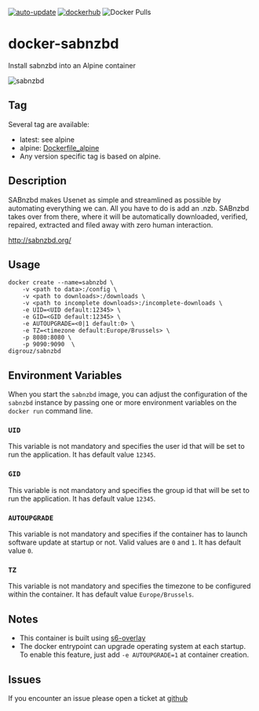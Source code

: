 [![auto-update](https://github.com/digrouz/docker-sabnzbd/actions/workflows/auto-update.yml/badge.svg)](https://github.com/digrouz/docker-sabnzbd/actions/workflows/auto-update.yml)
[![dockerhub](https://github.com/digrouz/docker-sabnzbd/actions/workflows/dockerhub.yml/badge.svg)](https://github.com/digrouz/docker-sabnzbd/actions/workflows/dockerhub.yml)
![Docker Pulls](https://img.shields.io/docker/pulls/digrouz/sabnzbd)

# docker-sabnzbd

Install sabnzbd into an Alpine container

![sabnzbd](https://avatars1.githubusercontent.com/u/960698?v=3&s=200)

## Tag
Several tag are available:
* latest: see alpine
* alpine: [Dockerfile_alpine](https://github.com/digrouz/docker-sabnzbd/blob/master/Dockerfile_alpine)
* Any version specific tag is based on alpine.

## Description
SABnzbd makes Usenet as simple and streamlined as possible by automating everything we can. All you have to do is add an .nzb. SABnzbd takes over from there, where it will be automatically downloaded, verified, repaired, extracted and filed away with zero human interaction.

http://sabnzbd.org/

## Usage
    docker create --name=sabnzbd \
        -v <path to data>:/config \
        -v <path to downloads>:/downloads \
        -v <path to incomplete downloads>:/incomplete-downloads \
        -e UID=<UID default:12345> \
        -e GID=<GID default:12345> \
        -e AUTOUPGRADE=<0|1 default:0> \
        -e TZ=<timezone default:Europe/Brussels> \
        -p 8080:8080 \
        -p 9090:9090  \
    digrouz/sabnzbd
        
## Environment Variables

When you start the `sabnzbd` image, you can adjust the configuration of the `sabnzbd` instance by passing one or more environment variables on the `docker run` command line.

### `UID`

This variable is not mandatory and specifies the user id that will be set to run the application. It has default value `12345`.

### `GID`

This variable is not mandatory and specifies the group id that will be set to run the application. It has default value `12345`.

### `AUTOUPGRADE`

This variable is not mandatory and specifies if the container has to launch software update at startup or not. Valid values are `0` and `1`. It has default value `0`.

### `TZ`

This variable is not mandatory and specifies the timezone to be configured within the container. It has default value `Europe/Brussels`.

## Notes

* This container is built using [s6-overlay](https://github.com/just-containers/s6-overlay)
* The docker entrypoint can upgrade operating system at each startup. To enable this feature, just add `-e AUTOUPGRADE=1` at container creation.

## Issues

If you encounter an issue please open a ticket at [github](https://github.com/digrouz/docker-sabnzbd/issues)


